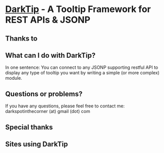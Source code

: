 # [DarkTip](https://github.com/darkspotinthecorner/DarkTip) - A Tooltip Framework for REST APIs & JSONP



Thanks to
-------------------



What can I do with DarkTip?
-------------------

In one sentence: You can connect to any JSONP supporting restful API to display any type of tooltip you want by writing a simple (or more complex) module.



Questions or problems?
-------------------
If you have any questions, please feel free to contact me:
darkspotinthecorner (at) gmail (dot) com



Special thanks
-------------------



Sites using DarkTip
-------------------


